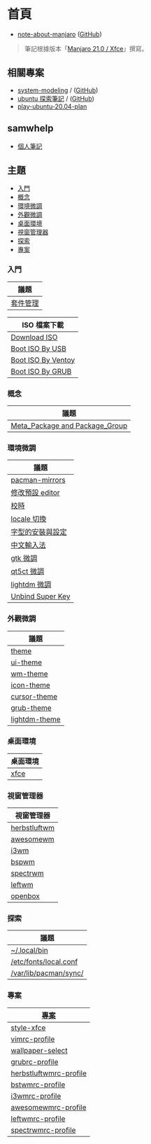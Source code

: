 
# 首頁

* [note-about-manjaro](https://samwhelp.github.io/note-about-manjaro/) ([GitHub](https://github.com/samwhelp/note-about-manjaro))

> 筆記根據版本「[Manjaro 21.0 / Xfce](https://samwhelp.github.io/note-about-manjaro/read/version/21/download.html)」撰寫。

## 相關專案

* [system-modeling](https://samwhelp.github.io/system-modeling/) / ([GitHub](https://github.com/samwhelp/system-modeling))
* [ubuntu 探索筆記](https://samwhelp.github.io/note-about-ubuntu/) / ([GitHub](https://github.com/samwhelp/note-about-ubuntu))
* [play-ubuntu-20.04-plan](https://github.com/samwhelp/play-ubuntu-20.04-plan)


## samwhelp

* [個人筆記](https://samwhelp.github.io/book/)


## 主題


* [入門](#入門)
* [概念](#概念)
* [環境微調](#環境微調)
* [外觀微調](#外觀微調)
* [桌面環境](#桌面環境)
* [視窗管理器](#視窗管理器)
* [探索](#探索)
* [專案](#專案)


### 入門

| 議題 |
| --- |
| [套件管理](https://samwhelp.github.io/note-about-manjaro/read/start/package_management.html) |


| ISO 檔案下載 |
| --- |
| [Download ISO](https://samwhelp.github.io/note-about-manjaro/read/start/download/download_iso.html) |
| [Boot ISO By USB](https://samwhelp.github.io/note-about-manjaro/read/start/download/boot_iso_by_usb.html) |
| [Boot ISO By Ventoy](https://samwhelp.github.io/note-about-manjaro/read/start/download/boot_iso_by_ventoy.html) |
| [Boot ISO By GRUB](https://samwhelp.github.io/note-about-manjaro/read/start/download/boot_iso_by_grub.html) |


### 概念

| 議題 |
| --- |
| [Meta_Package and Package_Group](https://samwhelp.github.io/note-about-manjaro/read/concept/meta_package_and_package_group.html) |


### 環境微調

| 議題 |
| --- |
| [pacman-mirrors](https://samwhelp.github.io/note-about-manjaro/read/adjustment/env/pacman-mirrors.html) |
| [修改預設 editor](https://samwhelp.github.io/note-about-manjaro/read/adjustment/env/editor.html) |
| [校時](https://samwhelp.github.io/note-about-manjaro/read/adjustment/env/time.html) |
| [locale 切換](https://samwhelp.github.io/note-about-manjaro/read/adjustment/env/locale.html) |
| [字型的安裝與設定](https://samwhelp.github.io/note-about-manjaro/read/adjustment/env/font.html) |
| [中文輸入法](https://samwhelp.github.io/note-about-manjaro/read/adjustment/env/im.html) |
| [gtk 微調](https://samwhelp.github.io/note-about-manjaro/read/adjustment/env/gtk.html) |
| [qt5ct 微調](https://samwhelp.github.io/note-about-manjaro/read/adjustment/env/qt5ct.html) |
| [lightdm 微調](https://samwhelp.github.io/note-about-manjaro/read/adjustment/env/lightdm.html) |
| [Unbind Super Key](https://samwhelp.github.io/note-about-manjaro/read/adjustment/env/unbind_super_key.html) |


### 外觀微調

| 議題 |
| --- |
| [theme](https://samwhelp.github.io/note-about-manjaro/read/theme.html) |
| [ui-theme](https://samwhelp.github.io/note-about-manjaro/read/theme/theme/ui-theme.html) |
| [wm-theme](https://samwhelp.github.io/note-about-manjaro/read/theme/theme/wm-theme.html) |
| [icon-theme](https://samwhelp.github.io/note-about-manjaro/read/theme/icon/icon-theme.html) |
| [cursor-theme](https://samwhelp.github.io/note-about-manjaro/read/theme/icon/cursor-theme.html) |
| [grub-theme](https://samwhelp.github.io/note-about-manjaro/read/theme/grub-theme.html) |
| [lightdm-theme](https://samwhelp.github.io/note-about-manjaro/read/theme/lightdm-theme.html) |


### 桌面環境

| 桌面環境 |
| --- |
| [xfce](https://samwhelp.github.io/note-about-manjaro/read/adjustment/de/xfce.html) |

### 視窗管理器

| 視窗管理器 |
| --- |
| [herbstluftwm](https://samwhelp.github.io/note-about-manjaro/read/adjustment/wm/herbstluftwm.html) |
| [awesomewm](https://samwhelp.github.io/note-about-manjaro/read/adjustment/wm/awesomewm.html) |
| [i3wm](https://samwhelp.github.io/note-about-manjaro/read/adjustment/wm/i3wm.html) |
| [bspwm](https://samwhelp.github.io/note-about-manjaro/read/adjustment/wm/bspwm.html) |
| [spectrwm](https://samwhelp.github.io/note-about-manjaro/read/adjustment/wm/spectrwm.html) |
| [leftwm](https://samwhelp.github.io/note-about-manjaro/read/adjustment/wm/leftwm.html) |
| [openbox](https://samwhelp.github.io/note-about-manjaro/read/adjustment/wm/openbox.html) |


### 探索

| 議題 |
| --- |
| [~/.local/bin](https://samwhelp.github.io/note-about-manjaro/read/explore/home-local-bin.html) |
| [/etc/fonts/local.conf](https://samwhelp.github.io/note-about-manjaro/read/explore/etc-fonts-local-conf.html) |
| [/var/lib/pacman/sync/](https://samwhelp.github.io/note-about-manjaro/read/explore/var-lib-pacman-sync.html) |


### 專案

| [專案](https://samwhelp.github.io/note-about-manjaro/read/project.html) |
| --- |
| [style-xfce](https://samwhelp.github.io/note-about-manjaro/read/project/style-xfce.html) |
| [vimrc-profile](https://samwhelp.github.io/note-about-manjaro/read/project/vimrc-profile.html) |
| [wallpaper-select](https://samwhelp.github.io/note-about-manjaro/read/project/wallpaper-select.html) |
| [grubrc-profile](https://samwhelp.github.io/note-about-manjaro/read/project/grubrc-profile.html) |
| [herbstluftwmrc-profile](https://samwhelp.github.io/note-about-manjaro/read/project/herbstluftwmrc-profile.html) |
| [bstwmrc-profile](https://samwhelp.github.io/note-about-manjaro/read/project/bstwmrc-profile.html) |
| [i3wmrc-profile](https://samwhelp.github.io/note-about-manjaro/read/project/i3wmrc-profile.html) |
| [awesomewmrc-profile](https://samwhelp.github.io/note-about-manjaro/read/project/awesomewmrc-profile.html) |
| [leftwmrc-profile](https://samwhelp.github.io/note-about-manjaro/read/project/leftwmrc-profile.html) |
| [spectrwmrc-profile](https://samwhelp.github.io/note-about-manjaro/read/project/spectrwmrc-profile.html) |
